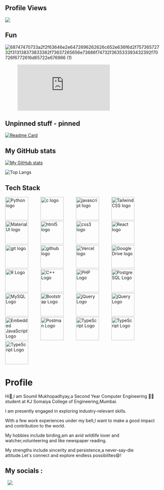 ## Profile Views

![](https://komarev.com/ghpvc/?username=Soumilgit)


## Fun

![68747470733a2f2f63646e2e6472696262626c652e636f6d2f75736572732f313138373833362f73637265656e73686f74732f363533393432392f70726f6772616d65722e676966 (1)](https://github.com/Soumilgit/Soumilgit/assets/120581772/af4507d1-555b-4f86-9ca5-97cbe34b5135)

<figure><embed src="https://wakatime.com/share/@eed507df-a3f2-48b3-934c-090a4e81404b/6cd17692-648d-4920-a9a5-18865a9d8eef.svg"></embed></figure>

## Unpinned stuff - pinned


[![Readme Card](https://github-readme-stats.vercel.app/api/pin/?username=Soumilgit&repo=AI_ML_Projects&theme=transparent)](https://github.com/Soumilgit/AI_ML_Projects)

## My GitHub stats

[![My GitHub stats](https://github-readme-stats.vercel.app/api?username=Soumilgit&show=discussions_started,prs_merged&show_icons=true&theme=transparent)](https://github.com/Soumilgit/github-readme-stats)


![Top Langs](https://github-readme-stats.vercel.app/api/top-langs/?username=Soumilgit&langs_count=11&size_weight=0.5&count_weight=0.5&layout=compact&theme=transparent)







## Tech Stack


<div align="left">
  <img src="https://logowik.com/content/uploads/images/python.jpg" height="75" alt="Python logo" />
  <img width="32" />
  <img src="https://cdn.jsdelivr.net/gh/devicons/devicon/icons/c/c-original.svg" height="75" alt="c logo"  />
  <img width="32" />
  <img src="https://cdn.jsdelivr.net/gh/devicons/devicon/icons/javascript/javascript-original.svg" height="75" alt="javascript logo"  />
  <img width="32" />
  <img src="https://seeklogo.com/images/T/tailwind-css-logo-5AD4175897-seeklogo.com.png" height="75" alt="Tailwind CSS logo"  />
  <img width="32" />
   <img src="https://miro.medium.com/v2/resize:fit:1200/1*fEyeESs-HxVR7Zlr-fdlvw.png" height="75" alt="Material UI logo"  />
  <img width="32" />
  <img src="https://cdn.jsdelivr.net/gh/devicons/devicon/icons/html5/html5-original.svg" height="75" alt="html5 logo"  />
  <img width="32" />
  <img src="https://cdn.jsdelivr.net/gh/devicons/devicon/icons/css3/css3-original.svg" height="75" alt="css3 logo"  />
  <img width="32" />
  <img src="https://cdn.worldvectorlogo.com/logos/react-2.svg" height="75" alt="React logo"  />
  <img width="32" />
  <img src="https://cdn.iconscout.com/icon/free/png-256/free-git-16-1175195.png" height="75" alt="git logo"  />
  <img width="32" />
  <img src="https://cdn.iconscout.com/icon/free/png-256/free-github-10516009-8630395.png" height="75" alt="github logo"  />
  <img width="32" />
   <img src="https://curity.io/images/resources/code-examples/code-examples-vercel.jpg" height="75" alt="Vercel logo"  />
  <img width="32" />
  <img src="https://cdn-icons-png.flaticon.com/256/889/889113.png" height="75" alt="Google Drive logo"  />
  <img width="32" />
  <img src="https://upload.wikimedia.org/wikipedia/commons/thumb/1/1b/R_logo.svg/1280px-R_logo.svg.png" height="75" alt="R Logo" />
  <img width="32" />
  <img src="https://logowik.com/content/uploads/images/911_c_logo.jpg" height="75" alt="C++ Logo" />
  <img width="32" />
  <img src="https://upload.wikimedia.org/wikipedia/commons/thumb/2/27/PHP-logo.svg/2560px-PHP-logo.svg.png" height="75" alt="PHP Logo" />
  <img width="32" />
  <img src="https://download.logo.wine/logo/PostgreSQL/PostgreSQL-Logo.wine.png" height="75" alt="PostgreSQL Logo" />
  <img width="32" />
  <img src="https://1000logos.net/wp-content/uploads/2020/08/MySQL-Logo.png" height="75" alt="MySQL Logo" />
  <img width="32" />
  <img src="https://upload.wikimedia.org/wikipedia/commons/b/b2/Bootstrap_logo.svg" height="75" alt="Bootstrap Logo" />
  <img width="32" />
  <img src="https://cdn.worldvectorlogo.com/logos/jquery-4.svg" height="75" alt="jQuery Logo" />
  <img width="32" />
   <img src="https://upload.wikimedia.org/wikipedia/commons/thumb/9/96/Sass_Logo_Color.svg/1280px-Sass_Logo_Color.svg.png" height="75" alt="jQuery Logo" />
  <img width="32" />
  <img src="https://miro.medium.com/v2/resize:fit:840/1*KKciGBpSE9sxj8aZ1Xdu-w.png" height="75" alt="Embedded JavaScript Logo" />
  <img width="32" />
  <img src="https://www.cdnlogo.com/logos/p/20/postman.svg" height="75" alt="Postman Logo" />
  <img width="32" />
  <img src="https://upload.wikimedia.org/wikipedia/commons/thumb/4/4c/Typescript_logo_2020.svg/1200px-Typescript_logo_2020.svg.png" height="75" alt="TypeScript Logo" />
  <img width="32" />
  <img src="https://encrypted-tbn0.gstatic.com/images?q=tbn:ANd9GcSumFQDq2SU3g4tMc0eiDKXcHLg_pflbGx00w&s" height="75" alt="TypeScript Logo" />
  <img width="32" />
  <img src="https://cdn.worldvectorlogo.com/logos/react-native-1.svg" height="75" alt="TypeScript Logo" />
  <img width="32" />



  
</div>












# Profile





Hi👋,I am Soumil Mukhopadhyay,a Second Year Computer Engineering 🧑‍💻 student at KJ Somaiya College of Engineering,Mumbai.


I am presently engaged in exploring industry-relevant skills.

With a few work experiences under my belt,I want to make a good impact and contribution to the world.


My hobbies include birding,am an avid wildlife lover and watcher,volunteering and like newspaper reading.


My strengths include sincerity and persistence,a never-say-die attitude.Let's connect and explore endless possibilites😄!

## My socials :

[<img src="">](https://twitter.com/SoumilMukh6476)
[<img src="">](https://www.instagram.com/soumil_m.exe/)
[<img src="Downloads/x.jpg">](www.linkedin.com/in/soumilm30)






